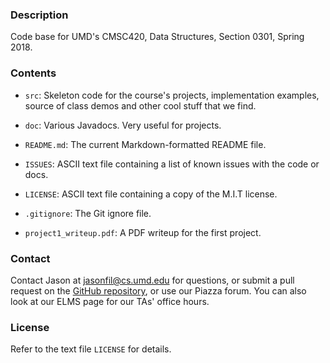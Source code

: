 ### Description

Code base for UMD's CMSC420, Data Structures, Section 0301, Spring 2018.

### Contents

- `src`: Skeleton code for the course's projects, implementation examples, source of class demos and other cool stuff that we find.


- `doc`: Various Javadocs. Very useful for projects.

- `README.md`: The current Markdown-formatted README file.

- `ISSUES`: ASCII text file containing a list of known issues with the code or docs.

- `LICENSE`: ASCII text file containing a copy of the M.I.T license.

- `.gitignore`: The Git ignore file.

- `project1_writeup.pdf`: A PDF writeup for the first project.

### Contact

Contact Jason at [jasonfil@cs.umd.edu](mailto:jasonfil@cs.umd.edu) for questions, or submit a pull request on the [GitHub repository](https://github.com/JasonFil/CMSC420-Spring-2018), or use our Piazza forum. You can also look at our ELMS page for our TAs' office hours.

### License

Refer to the text file `LICENSE` for details.